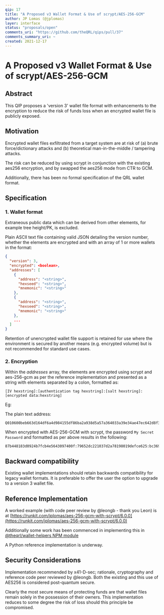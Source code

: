 ```yaml
---
qip: 17
title: "A Proposed v3 Wallet Format & Use of scrypt/AES-256-GCM"
author: JP Lomas (@jplomas)
layer: interface
status: "proposals/open"
comments_uri: "https://github.com/theQRL/qips/pull/37"
comments_summary_uri: ~
created: 2021-12-17
---
```


# A Proposed v3 Wallet Format & Use of scrypt/AES-256-GCM

## Abstract

This QIP proposes a 'version 3' wallet file format with enhancements to the encryption to reduce the risk of funds loss when an encrypted wallet file is publicly exposed.

## Motivation

Encrypted wallet files exfiltrated from a target system are at risk of (a) brute force/dictionary attacks and (b) theoretical man-in-the-middle / tampering attacks.

The risk can be reduced by using scrypt in conjunction with the existing aes256 encryption, and by swapped the aes256 mode from CTR to GCM.

Additionally, there has been no formal specification of the QRL wallet format.

## Specification

### 1. Wallet format

Extraneous public data which can be derived from other elements, for example tree height/PK, is excluded.

Plain ASCII text file containing valid JSON detailing the version number, whether the elements are encrypted and with an array of 1 or more wallets in the format:

``` json
{
  "version": 3,
  "encrypted": <boolean>,
  "addresses": [
    {
      "address": "<string>",
      "hexseed": "<string>",
      "mnemonic": "<string>"
    },
    {
      "address": "<string>",
      "hexseed": "<string>",
      "mnemonic": "<string>"
    },
    ...
  ]
}
```

Retention of unencrypted wallet file support is retained for use where the environment is secured by another means (e.g. encrypted volume) but is not recommended for standard use cases.

### 2. Encryption

Within the _addresses_ array, the elements are encrypted using scrypt and aes-256-gcm as per the reference implementation and presented as a string with elements separated by a colon, formatted as:

```
[IV hexstring]:[authentication tag hexstring]:[salt hexstring]:[encrypted data:hexstring]
```

Eg:

The plain text address:

```
Q010600beb663d164df6a4d984155df86ba2a938d5a57a364033a39e34ae47ec642d8f3ee900e08
```

When encrypted with AES-256-GCM with scrypt, the password ```My Secret Password``` and formatted as per above results in the following:

```
87b448183d0924b7fcb4e5643097400f:79652dc221037d2a78198019defce625:bc36990b72b6a4e2127f57fab00bf03601bdd2ea7045a80ddbd883dee63a0a71:ef416f256fc4ab5a6da0a421e8cb26b7f81c99a4fea2f22384f679a93a03bf4f51bef137c2d9b6f9119bee9556f889c5923ae9e0dc05ec960c04a642b1c6fbd6f6bc87624bd1572e73f8324f227502
```

## Backward compatibility

Existing wallet implementations should retain backwards compatibility for legacy wallet formats.  It is preferable to offer the user the option to upgrade to a version 3 wallet file.

## Reference Implementation

A worked example (with code peer review by @leongb - thank you Leon) is at [https://runkit.com/jplomas/aes-256-gcm-with-scrypt/6.0.0](https://runkit.com/jplomas/aes-256-gcm-with-scrypt/6.0.0)

Additionally some work has been commenced in implementing this in [@theqrl/wallet-helpers NPM module](https://github.com/theQRL/wallet-helpers/blob/master/src/v3wallet.js)

A Python reference implementation is underway.

## Security Considerations

Implementation recommended by x41-D-sec; rationale, cryptography and reference code peer reviewed by @leongb.  Both the existing and this use of AES256 is considered post-quantum secure.

Clearly the most secure means of protecting funds are that wallet files remain solely in the possession of their owners.  This implementation reduces to some degree the risk of loss should this principle be compromised.
